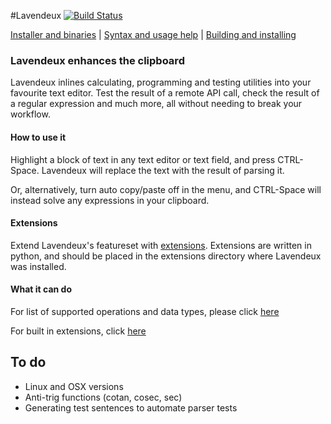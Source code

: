 #Lavendeux [![Build Status](https://travis-ci.org/rscarson/Lavendeux.svg?branch=master)](https://travis-ci.org/rscarson/Lavendeux)

[Installer and binaries](http://rscarson.github.io/Lavendeux/) | [Syntax and usage help](https://github.com/rscarson/Lavendeux/wiki) | [Building and installing](https://github.com/rscarson/Lavendeux/wiki/Building-and-Installing)

### Lavendeux enhances the clipboard
Lavendeux inlines calculating, programming and testing utilities into your favourite text editor. Test the result of a remote API call, check the result of a regular expression and much more, all without needing to break your workflow.

#### How to use it
Highlight a block of text in any text editor or text field, and press CTRL-Space. Lavendeux will replace the text with the result of parsing it.

Or, alternatively, turn auto copy/paste off in the menu, and CTRL-Space will instead solve any expressions in your clipboard.

#### Extensions
Extend Lavendeux's featureset with [extensions](http://rscarson.github.io/Lavendeux/extensions). Extensions are written in python, and should be placed in the extensions directory where Lavendeux was installed.

#### What it can do
For list of supported operations and data types, please click [here](http://rscarson.github.io/Lavendeux/features)

For built in extensions, click [here](http://rscarson.github.io/Lavendeux/extensions)

## To do
- Linux and OSX versions
- Anti-trig functions (cotan, cosec, sec)
- Generating test sentences to automate parser tests
